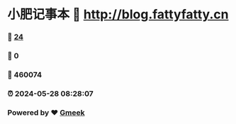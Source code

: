 # 小肥记事本 :link: http://blog.fattyfatty.cn 
### :page_facing_up: [24](http://blog.fattyfatty.cn/tag.html) 
### :speech_balloon: 0 
### :hibiscus: 460074 
### :alarm_clock: 2024-05-28 08:28:07 
### Powered by :heart: [Gmeek](https://github.com/Meekdai/Gmeek)
